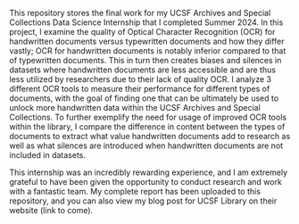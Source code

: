 This repository stores the final work for my UCSF Archives and Special Collections Data Science Internship that I completed Summer 2024. In this project, I examine the quality of Optical Character Recognition (OCR) for handwritten documents versus typewritten documents and how they differ vastly; OCR for handwritten documents is notably inferior compared to that of typewritten documents. This in turn then creates biases and silences in datasets where handwritten documents are less accessible and are thus less utilized by researchers due to their lack of quality OCR. I analyze 3 different OCR tools to measure their performance for different types of documents, with the goal of finding one that can be ultimately be used to unlock more handwritten data within the UCSF Archives and Special Collections. To further exemplify the need for usage of improved OCR tools within the library, I compare the difference in content between the types of documents to extract what value handwritten documents add to research as well as what silences are introduced when handwritten documents are not included in datasets. 

This internship was an incredibly rewarding experience, and I am extremely grateful to have been given the opportunity to conduct research and work with a fantastic team. My complete report has been uploaded to this repository, and you can also view my blog post for UCSF Library on their website (link to come).
